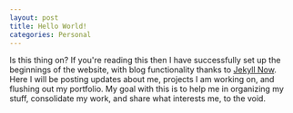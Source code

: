 ```yaml
---
layout: post
title: Hello World!
categories: Personal
---
```


Is this thing on? If you're reading this then I have successfully set up the beginnings of the website, with blog functionality thanks to [Jekyll Now](https://github.com/barryclark/jekyll-now). Here I will be posting updates about me, projects I am working on, and flushing out my portfolio. My goal with this is to help me in organizing my stuff, consolidate my work, and share what interests me, to the void.
